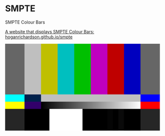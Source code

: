 # SMPTE
SMPTE Colour Bars


[A website that displays SMPTE Colour Bars: hoganrichardson.github.io/smpte](https://hoganrichardson.github.io/smpte)


![](smpte.svg)
